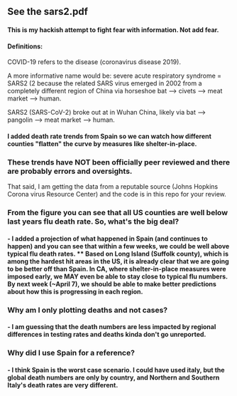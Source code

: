 ## See the sars2.pdf 

#### This is my hackish attempt to fight fear with information. Not add fear.
#### Definitions:
COVID-19 refers to the disease (coronavirus disease 2019). 

A more informative name would be: severe acute respiratory syndrome = SARS2 (2 because the related SARS virus emerged in 2002 from a completely different region of China via horseshoe bat --> civets --> meat market --> human.

SARS2 (SARS-CoV-2) broke out at in Wuhan China, likely via bat --> pangolin --> meat market --> human.


#### I added death rate trends from Spain so we can watch how different counties "flatten" the curve by measures like shelter-in-place.
### These trends have NOT been officially peer reviewed and there are probably errors and oversights.
That said, I am getting the data from a reputable source (Johns Hopkins Corona virus Resource Center) and the code is in this repo for your review. 

### From the figure you can see that all US counties are well below last years flu death rate. So, what's the big deal?
#### - I added a projection of what happened in Spain (and continues to happen) and you can see that within a few weeks, we could be well above typical flu death rates. ** Based on Long Island (Suffolk county), which is among the hardest hit areas in the US, it is already clear that we are going to be better off than Spain. In CA, where shelter-in-place measures were imposed early, we MAY even be able to stay close to typical flu numbers. By next week (~April 7), we should be able to make better predictions about how this is progressing in each region.

### Why am I only plotting deaths and not cases?
#### - I am guessing that the death numbers are less impacted by regional differences in testing rates and deaths kinda don't go unreported. 

### Why did I use Spain for a reference?
#### - I think Spain is the worst case scenario. I could have used italy, but the global death numbers are only by country, and Northern and Southern Italy's death rates are very different. 




